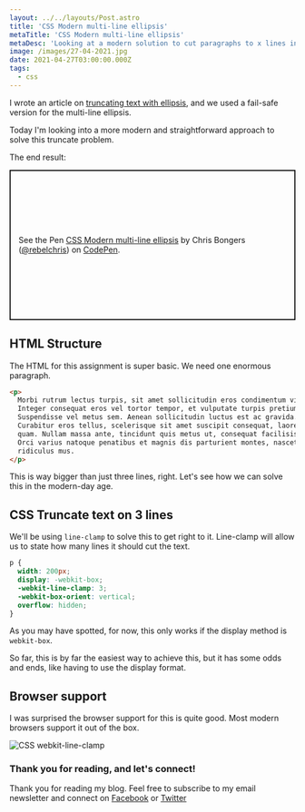 ```yaml
---
layout: ../../layouts/Post.astro
title: 'CSS Modern multi-line ellipsis'
metaTitle: 'CSS Modern multi-line ellipsis'
metaDesc: 'Looking at a modern solution to cut paragraphs to x lines in CSS'
image: /images/27-04-2021.jpg
date: 2021-04-27T03:00:00.000Z
tags:
  - css
---
```


I wrote an article on [truncating text with ellipsis](https://daily-dev-tips.com/posts/css-truncate-text-with-ellipsis/), and we used a fail-safe version for the multi-line ellipsis.

Today I'm looking into a more modern and straightforward approach to solve this truncate problem.

The end result:

<p class="codepen" data-height="265" data-theme-id="dark" data-default-tab="html,result" data-user="rebelchris" data-slug-hash="JjExdqO" style="height: 265px; box-sizing: border-box; display: flex; align-items: center; justify-content: center; border: 2px solid; margin: 1em 0; padding: 1em;" data-pen-title="CSS Modern multi-line ellipsis">
  <span>See the Pen <a href="https://codepen.io/rebelchris/pen/JjExdqO">
  CSS Modern multi-line ellipsis</a> by Chris Bongers (<a href="https://codepen.io/rebelchris">@rebelchris</a>)
  on <a href="https://codepen.io">CodePen</a>.</span>
</p>
<script async src="https://cpwebassets.codepen.io/assets/embed/ei.js"></script>

## HTML Structure

The HTML for this assignment is super basic. We need one enormous paragraph.

```html
<p>
  Morbi rutrum lectus turpis, sit amet sollicitudin eros condimentum vitae.
  Integer consequat eros vel tortor tempor, et vulputate turpis pretium.
  Suspendisse vel metus sem. Aenean sollicitudin luctus est ac gravida.
  Curabitur eros tellus, scelerisque sit amet suscipit consequat, laoreet at
  quam. Nullam massa ante, tincidunt quis metus ut, consequat facilisis risus.
  Orci varius natoque penatibus et magnis dis parturient montes, nascetur
  ridiculus mus.
</p>
```

This is way bigger than just three lines, right.
Let's see how we can solve this in the modern-day age.

## CSS Truncate text on 3 lines

We'll be using `line-clamp` to solve this to get right to it.
Line-clamp will allow us to state how many lines it should cut the text.

```css
p {
  width: 200px;
  display: -webkit-box;
  -webkit-line-clamp: 3;
  -webkit-box-orient: vertical;
  overflow: hidden;
}
```

As you may have spotted, for now, this only works if the display method is `webkit-box`.

So far, this is by far the easiest way to achieve this, but it has some odds and ends, like having to use the display format.

## Browser support

I was surprised the browser support for this is quite good.
Most modern browsers support it out of the box.

![CSS webkit-line-clamp](https://caniuse.bitsofco.de/static/v1/mdn-css__properties__-webkit-line-clamp-1619253498523.png)

### Thank you for reading, and let's connect!

Thank you for reading my blog. Feel free to subscribe to my email newsletter and connect on [Facebook](https://www.facebook.com/DailyDevTipsBlog) or [Twitter](https://twitter.com/DailyDevTips1)

